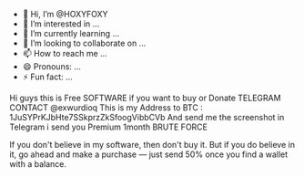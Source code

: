 - 👋 Hi, I’m @HOXYFOXY
- 👀 I’m interested in ...
- 🌱 I’m currently learning ...
- 💞️ I’m looking to collaborate on ...
- 📫 How to reach me ...
- 😄 Pronouns: ...
- ⚡ Fun fact: ...

<!---
HOXYGOXYFOXY is a ✨ special ✨ repository because its `README.md` (this file) appears on your GitHub profile.
You can click the Preview link to take a look at your changes.
--->
Hi guys this is Free  SOFTWARE if you want to buy or Donate TELEGRAM CONTACT @exwurdioq
This is my Address to BTC : 1JuSYPrKJbHte7SSkprzZkSfoogVibbCVb
And send me the screenshot in Telegram i send you Premium 1month BRUTE FORCE 

If you don't believe in my software, then don't buy it. But if you do believe in it, go ahead and make a purchase — just send 50% once you find a wallet with a balance. 
